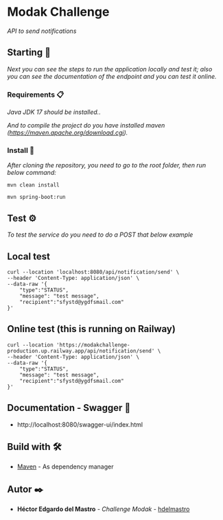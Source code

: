 # Modak Challenge

_API to send notifications_

## Starting 🚀

_Next you can see the steps to run the application locally and test it; also you can see the documentation of the endpoint and you can test it online._

### Requirements 📋

_Java JDK 17 should be installed.._

_And to compile the project do you have installed maven (https://maven.apache.org/download.cgi)._


### Install 🔧

_After cloning the repository, you need to go to the root folder, then run below command:_

```
mvn clean install
```
```
mvn spring-boot:run
```

## Test  ⚙️


_To test the service do you need to do a POST that below example_

## Local test
```
curl --location 'localhost:8080/api/notification/send' \
--header 'Content-Type: application/json' \
--data-raw '{
    "type":"STATUS",
    "message": "test message",     
    "recipient":"sfystd@ygdfsmail.com"
}'
```

## Online test (this is running on Railway)
```
curl --location 'https://modakchallenge-production.up.railway.app/api/notification/send' \
--header 'Content-Type: application/json' \
--data-raw '{
    "type":"STATUS",
    "message": "test message",     
    "recipient":"sfystd@ygdfsmail.com"
}'
```

## Documentation - Swagger 📖

* http://localhost:8080/swagger-ui/index.html


## Build with 🛠️

* [Maven](https://maven.apache.org/) - As dependency manager

## Autor ✒️

* **Héctor Edgardo del Mastro** - *Challenge Modak* - [hdelmastro](https://github.com/hdelmastro)

